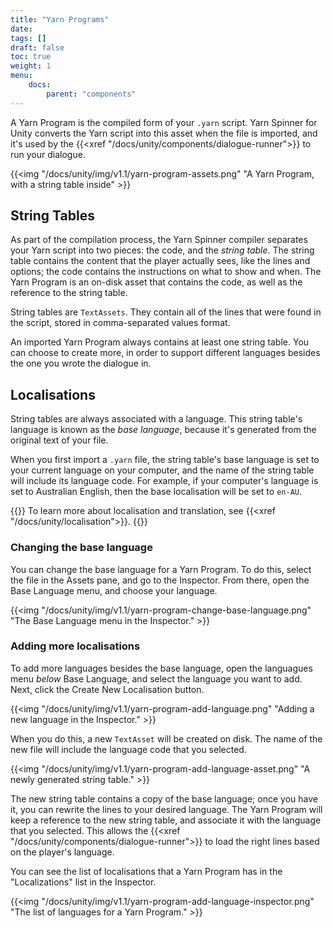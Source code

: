```yaml
---
title: "Yarn Programs"
date: 
tags: []
draft: false
toc: true
weight: 1
menu: 
    docs:
        parent: "components"        
---
```


A Yarn Program is the compiled form of your `.yarn` script. Yarn Spinner for Unity converts the Yarn script into this asset when the file is imported, and it's used by the {{<xref "/docs/unity/components/dialogue-runner">}} to run your dialogue.

{{<img "/docs/unity/img/v1.1/yarn-program-assets.png" "A Yarn Program, with a string table inside" >}}

## String Tables

As part of the compilation process, the Yarn Spinner compiler separates your Yarn script into two pieces: the code, and the *string table*. The string table contains the content that the player actually sees, like the lines and options; the code contains the instructions on what to show and when. The Yarn Program is an on-disk asset that contains the code, as well as the reference to the string table.

String tables are `TextAssets`. They contain all of the lines that were found in the script, stored in comma-separated values format.

An imported Yarn Program always contains at least one string table. You can choose to create more, in order to support different languages besides the one you wrote the dialogue in.

## Localisations

String tables are always associated with a language. This string table's language is known as the *base language*, because it's generated from the original text of your file. 

When you first import a `.yarn` file, the string table's base language is set to your current language on your computer, and the name of the string table will include its language code. For example, if your computer's language is set to Australian English, then the base localisation will be set to `en-AU`.

{{<note>}}
To learn more about localisation and translation, see {{<xref "/docs/unity/localisation">}}.
{{</note>}}


### Changing the base language

You can change the base language for a Yarn Program. To do this, select the file in the Assets pane, and go to the Inspector. From there, open the Base Language menu, and choose your language.

{{<img "/docs/unity/img/v1.1/yarn-program-change-base-language.png" "The Base Language menu in the Inspector." >}}

### Adding more localisations

To add more languages besides the base language, open the languagues menu *below* Base Language, and select the language you want to add. Next, click the Create New Localisation button.

{{<img "/docs/unity/img/v1.1/yarn-program-add-language.png" "Adding a new language in the Inspector." >}}

When you do this, a new `TextAsset` will be created on disk. The name of the new file will include the language code that you selected.

{{<img "/docs/unity/img/v1.1/yarn-program-add-language-asset.png" "A newly generated string table." >}}

The new string table contains a copy of the base language; once you have it, you can rewrite the lines to your desired language. The Yarn Program will keep a reference to the new string table, and associate it with the language that you selected. This allows the {{<xref "/docs/unity/components/dialogue-runner">}} to load the right lines based on the player's language. 

You can see the list of localisations that a Yarn Program has in the "Localizations" list in the Inspector.

{{<img "/docs/unity/img/v1.1/yarn-program-add-language-inspector.png" "The list of languages for a Yarn Program." >}}

